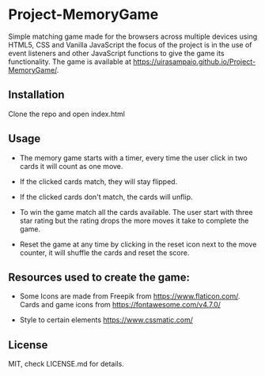 # Project-MemoryGame

Simple matching game made for the browsers across multiple devices using HTML5, CSS and Vanilla JavaScript the focus of the project is in the use of event listeners and other JavaScript functions to give the game its functionality. The game is available at https://uirasampaio.github.io/Project-MemoryGame/.

## Installation

Clone the repo and open index.html 

## Usage

- The memory game starts with a timer, every time the user click in two cards it will count as one move.

- If the clicked cards match, they will stay flipped.

- If the clicked cards don't match, the cards will unflip.

- To win the game match all the cards available. The user start with three star rating but the rating drops the more moves it take to complete the game.

- Reset the game at any time by clicking in the reset icon next to the move counter, it will shuffle the cards and reset the score.

## Resources used to create the game:

- Some Icons are made from Freepik from https://www.flaticon.com/. Cards and game icons from https://fontawesome.com/v4.7.0/
  
- Style to certain elements
  https://www.cssmatic.com/


## License
MIT, check LICENSE.md for details.
